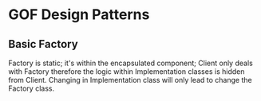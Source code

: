 GOF Design Patterns
===============

Basic Factory
---------------------
Factory is static; it's within the encapsulated component; 
Client only deals with Factory therefore the logic within Implementation classes is hidden from Client. 
Changing in Implementation class will only lead to change the Factory class.


